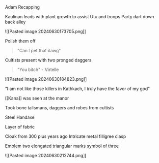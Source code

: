 
Adam Recapping

Kaulinan leads with plant growth to assist Utu and troops
Party dart down back alley

![[Pasted image 20240630173705.png]]

Polish them off

> "Can I  pet that dawg"

Cultists present with two pronged daggers

> "You bitch" - Virtelle

![[Pasted image 20240630184823.png]]

"I am not like those killers in Kathkach, I truly have the favor of my god"

[[Kana]] was seen at the manor

Took bone talismans, daggers and robes from cultists

Steel Handaxe

Layer of fabric

Cloak from 300 plus years ago
Intricate metal filligree clasp

Emblem two elongated triangular marks
symbol of three

![[Pasted image 20240630212744.png]]

